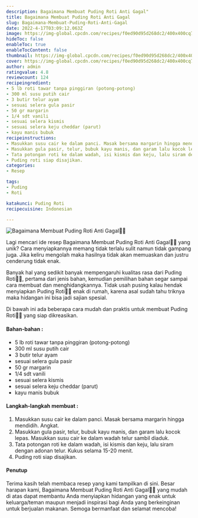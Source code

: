 ```yaml
---
description: Bagaimana Membuat Puding Roti Anti Gagal"
title: Bagaimana Membuat Puding Roti Anti Gagal
slug: Bagaimana-Membuat-Puding-Roti-Anti-Gagal
date: 2022-4-17T03:09:12.063Z
image: https://img-global.cpcdn.com/recipes/f0ed90d95d268dc2/400x400cq70/photo.jpg
hideToc: false
enableToc: true
enableTocContent: false
thumbnail: https://img-global.cpcdn.com/recipes/f0ed90d95d268dc2/400x400cq70/photo.jpg
cover: https://img-global.cpcdn.com/recipes/f0ed90d95d268dc2/400x400cq70/photo.jpg
author: admin
ratingvalue: 4.8
reviewcount: 124
recipeingredient:
- 5 lb roti tawar tanpa pinggiran (potong-potong)
- 300 ml susu putih cair
- 3 butir telur ayam
- sesuai selera gula pasir
- 50 gr margarin
- 1/4 sdt vanili
- sesuai selera kismis
- sesuai selera keju cheddar (parut)
- kayu manis bubuk
recipeinstructions:
- Masukkan susu cair ke dalam panci. Masak bersama margarin hingga mendidih. Angkat.
- Masukkan gula pasir, telur, bubuk kayu manis, dan garam lalu kocok lepas. Masukkan susu cair ke dalam wadah telur sambil diaduk.
- Tata potongan roti ke dalam wadah, isi kismis dan keju, lalu siram dengan adonan telur. Kukus selama 15-20 menit.
- Puding roti siap disajikan.
categories:
- Resep

tags:
- Puding
- Roti

katakunci: Puding Roti
recipecuisine: Indonesian

---
```


![Bagaimana Membuat Puding Roti Anti Gagal👩‍🍳](https://img-global.cpcdn.com/recipes/f0ed90d95d268dc2/400x400cq70/photo.jpg)

Lagi mencari ide resep Bagaimana Membuat Puding Roti Anti Gagal👩‍🍳 yang unik? Cara menyiapkannya memang tidak terlalu sulit namun tidak gampang juga. Jika keliru mengolah maka hasilnya tidak akan memuaskan dan justru cenderung tidak enak.

Banyak hal yang sedikit banyak mempengaruhi kualitas rasa dari Puding Roti👩‍🍳, pertama dari jenis bahan, kemudian pemilihan bahan segar sampai cara membuat dan menghidangkannya. Tidak usah pusing kalau hendak menyiapkan Puding Roti👩‍🍳 enak di rumah, karena asal sudah tahu triknya maka hidangan ini bisa jadi sajian spesial.

Di bawah ini ada beberapa cara mudah dan praktis untuk membuat Puding Roti👩‍🍳 yang siap dikreasikan.

<!--inarticleads1-->

#### Bahan-bahan :

- 5 lb roti tawar tanpa pinggiran (potong-potong)
- 300 ml susu putih cair
- 3 butir telur ayam
- sesuai selera gula pasir
- 50 gr margarin
- 1/4 sdt vanili
- sesuai selera kismis
- sesuai selera keju cheddar (parut)
- kayu manis bubuk

<!--inarticleads2-->

#### Langkah-langkah membuat :

1. Masukkan susu cair ke dalam panci. Masak bersama margarin hingga mendidih. Angkat.
1. Masukkan gula pasir, telur, bubuk kayu manis, dan garam lalu kocok lepas. Masukkan susu cair ke dalam wadah telur sambil diaduk.
1. Tata potongan roti ke dalam wadah, isi kismis dan keju, lalu siram dengan adonan telur. Kukus selama 15-20 menit.
1. Puding roti siap disajikan.

#### Penutup

Terima kasih telah membaca resep yang kami tampilkan di sini. Besar harapan kami, Bagaimana Membuat Puding Roti Anti Gagal👩‍🍳 yang mudah di atas dapat membantu Anda menyiapkan hidangan yang enak untuk keluarga/teman maupun menjadi inspirasi bagi Anda yang berkeinginan untuk berjualan makanan. Semoga bermanfaat dan selamat mencoba!